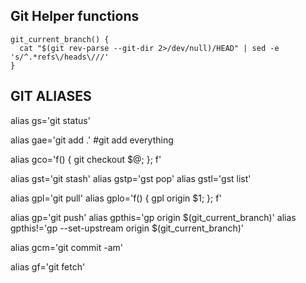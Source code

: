 ## Git Helper functions
```
git_current_branch() {
  cat "$(git rev-parse --git-dir 2>/dev/null)/HEAD" | sed -e 's/^.*refs\/heads\///'
}
```

## GIT ALIASES
alias gs='git status'

alias gae='git add .' #git add everything

alias gco='f() { 
              git checkout $@; 
            }; f'

alias gst='git stash'
alias gstp='gst pop'
alias gstl='gst list'

alias gpl='git pull'
alias gplo='f() {
  gpl origin $1;
}; f'

alias gp='git push'
alias gpthis='gp origin $(git_current_branch)'
alias gpthis!='gp --set-upstream origin $(git_current_branch)'

alias gcm='git commit -am'

alias gf='git fetch'
